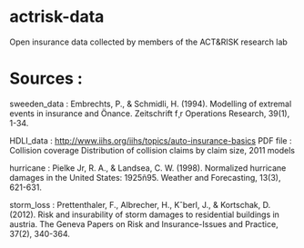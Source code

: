 # actrisk-data
Open insurance data collected by members of the ACT&amp;RISK research lab




# Sources : 

sweeden_data :
Embrechts, P., & Schmidli, H. (1994). Modelling of extremal events in
insurance and Önance. Zeitschrift f¸r Operations Research, 39(1), 1-34.

HDLI_data :
http://www.iihs.org/iihs/topics/auto-insurance-basics
PDF file : Collision coverage Distribution of collision
claims by claim size, 2011 models

hurricane : 
Pielke Jr, R. A., & Landsea, C. W. (1998). Normalized hurricane
damages in the United States: 1925ñ95. Weather and Forecasting, 13(3),
621-631.

storm_loss : 
Prettenthaler, F., Albrecher, H., Kˆberl, J., & Kortschak, D. (2012).
Risk and insurability of storm damages to residential buildings in
austria. The Geneva Papers on Risk and Insurance-Issues and Practice,
37(2), 340-364.


